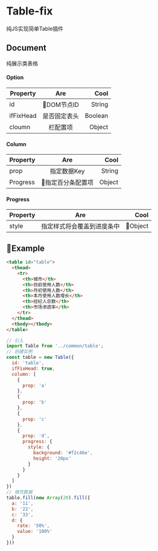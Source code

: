# Table-fix
纯JS实现简单Table插件

## Document
纯展示类表格

#### Option

| Property        | Are           | Cool  |
| ------------- |:-------------:| -----:|
| id      | DOM节点ID | String |
| ifFixHead      | 是否固定表头      |   Boolean |
| cloumn | 栏配置项      |    Object |

#### Column
| Property        | Are           | Cool  |
| ------------- |:-------------:| -----:|
| prop      | 指定数据Key | String |
| Progress      | 指定百分条配置项      |   Object |

#### Progress
| Property        | Are           | Cool  |
| ------------- |:-------------:| -----:|
| style      | 指定样式将会覆盖到进度条中 | Object |


## Example
```html
<table id="table">
  <thead>
    <tr>
      <th>城市</th>
      <th>目前使用人数</th>
      <th>月初使用人数</th>
      <th>本月使用人数增长</th>
      <th>经纪人总数</th>
      <th>市场渗透率</th>
    </tr>
  </thead>
  <tbody></tbody>
</table>
```
```javascript
// 引入
import Table from '../common/table';
// 创建实例
const table = new Table({
  id: 'table',
  ifFixHead: true,
  column: [
    {
      prop: 'a'
    },
    {
      prop: 'b'
    },
    {
      prop: 'c'
    },
    {
      prop: 'd',
      progress: {
        style: {
          background: '#f2c46e',
          height: '20px'
        }
      }
    }
  ]
})
// 填充数据
table.fill(new Array(20).fill({
  a: '11',
  b: '22',
  c: '33',
  d: {
    rate: '50%',
    value: '100%'
  }
}))
```